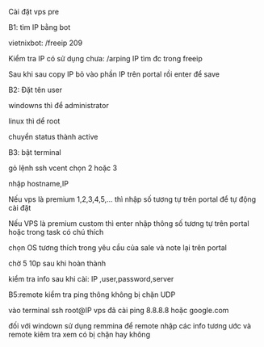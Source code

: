 Cài đặt vps pre

B1: tìm IP bằng bot

vietnixbot: /freeip 209

Kiểm tra IP có sử dụng chưa: /arping IP tìm đc trong freeip

Sau khi sau copy IP bỏ vào phần IP trên portal rồi enter để save

B2: Đặt tên user 

windowns thì để administrator

linux thì dể root

chuyển status thành active

B3: bật terminal

gỏ lệnh ssh vcent chọn 2 hoặc 3 

nhập hostname,IP

Nếu vps là premium 1,2,3,4,5,... thì nhập số tương tự trên portal để  tự động cài đặt 

Nếu VPS là premium custom thì enter nhập thông số tương tự trên portal hoặc trong task có chú thích

chọn OS tương thích trong yêu cầu của sale và note lại trên portal

chờ 5 10p sau khi hoàn thành 

kiểm tra info sau khi cài: IP ,user,password,server 

B5:remote kiểm tra ping thông không bị chặn UDP

vào terminal ssh root@IP vps đã cài ping 8.8.8.8 hoặc google.com

đối với windown sử dụng remmina để remote nhập các info tương ước và remote kiêm tra xem có bị chặn hay không 